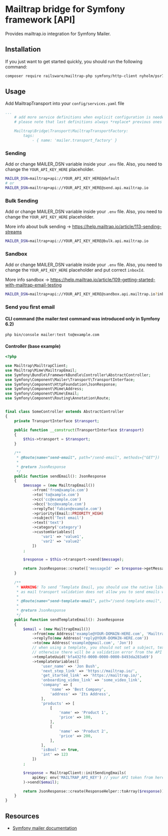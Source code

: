 Mailtrap bridge for Symfony framework [API]
===============

Provides mailtrap.io integration for Symfony Mailer.

## Installation
If you just want to get started quickly, you should run the following command:
```bash
composer require railsware/mailtrap-php symfony/http-client nyholm/psr7
```

## Usage

Add MailtrapTransport into your `config/services.yaml` file
```yaml
...
    # add more service definitions when explicit configuration is needed
    # please note that last definitions always *replace* previous ones

    Mailtrap\Bridge\Transport\MailtrapTransportFactory:
        tags:
            - { name: 'mailer.transport_factory' }
```

### Sending
Add or change MAILER_DSN variable inside your `.env` file. Also, you need to change the `YOUR_API_KEY_HERE` placeholder.
```bash
MAILER_DSN=mailtrap+api://YOUR_API_KEY_HERE@default
# or
MAILER_DSN=mailtrap+api://YOUR_API_KEY_HERE@send.api.mailtrap.io
```

### Bulk Sending
Add or change MAILER_DSN variable inside your `.env` file. Also, you need to change the `YOUR_API_KEY_HERE` placeholder.

More info about bulk sending -> https://help.mailtrap.io/article/113-sending-streams
```bash
MAILER_DSN=mailtrap+api://YOUR_API_KEY_HERE@bulk.api.mailtrap.io
```

### Sandbox
Add or change MAILER_DSN variable inside your `.env` file. Also, you need to change the `YOUR_API_KEY_HERE` placeholder and put correct `inboxId`.

More info sandbox -> https://help.mailtrap.io/article/109-getting-started-with-mailtrap-email-testing
```bash
MAILER_DSN=mailtrap+api://YOUR_API_KEY_HERE@sandbox.api.mailtrap.io?inboxId=1000001
```

### Send you first email

#### CLI command (the mailer:test command was introduced only in Symfony 6.2)
```bash
php bin/console mailer:test to@example.com
```

#### Controller (base example)

```php
<?php

use Mailtrap\MailtrapClient;
use Mailtrap\Mime\MailtrapEmail;
use Symfony\Bundle\FrameworkBundle\Controller\AbstractController;
use Symfony\Component\Mailer\Transport\TransportInterface;
use Symfony\Component\HttpFoundation\JsonResponse;
use Symfony\Component\Mime\Address;
use Symfony\Component\Mime\Email;
use Symfony\Component\Routing\Annotation\Route;


final class SomeController extends AbstractController
{
    private TransportInterface $transport;

    public function __construct(TransportInterface $transport)
    {
        $this->transport = $transport;
    }

    /**
     * @Route(name="send-email", path="/send-email", methods={"GET"})
     *
     * @return JsonResponse
     */
    public function sendEmail(): JsonResponse
    {
        $message = (new MailtrapEmail())
            ->from('from@xample.com')
            ->to('to@xample.com')
            ->cc('cc@example.com')
            ->bcc('bcc@example.com')
            ->replyTo('fabien@example.com')
            ->priority(Email::PRIORITY_HIGH)
            ->subject('Test email')
            ->text('text')
            ->category('category')
            ->customVariables([
                'var1' => 'value1',
                'var2' => 'value2'
            ])
        ;

        $response = $this->transport->send($message);

        return JsonResponse::create(['messageId' => $response->getMessageId()]);
    }
    
    /**
     * WARNING! To send ‘Template Email, you should use the native library and its methods,
     * as mail transport validation does not allow you to send emails without ‘html’ or ‘text’
     *
     * @Route(name="send-template-email", path="/send-template-email", methods={"GET"})
     *
     * @return JsonResponse
     */
    public function sendTemplateEmail(): JsonResponse
    {
        $email = (new MailtrapEmail())
            ->from(new Address('example@YOUR-DOMAIN-HERE.com', 'Mailtrap Test')) // <--- you should use your domain here that you installed in the mailtrap.io admin area (otherwise you will get 401)
            ->replyTo(new Address('reply@YOUR-DOMAIN-HERE.com'))
            ->to(new Address('example@gmail.com', 'Jon'))
            // when using a template, you should not set a subject, text, HTML, category
            // otherwise there will be a validation error from the API side
            ->templateUuid('bfa432fd-0000-0000-0000-8493da283a69')
            ->templateVariables([
                'user_name' => 'Jon Bush',
                'next_step_link' => 'https://mailtrap.io/',
                'get_started_link' => 'https://mailtrap.io/',
                'onboarding_video_link' => 'some_video_link',
                'company' => [
                    'name' => 'Best Company',
                    'address' => 'Its Address',
                ],
                'products' => [
                    [
                        'name' => 'Product 1',
                        'price' => 100,
                    ],
                    [
                        'name' => 'Product 2',
                        'price' => 200,
                    ],
                ],
                'isBool' => true,
                'int' => 123
            ])
        ;

        $response = MailtrapClient::initSendingEmails(
            apiKey: env('MAILTRAP_API_KEY') // your API token from here https://mailtrap.io/api-tokens
        )->send($email);

        return JsonResponse::create(ResponseHelper::toArray($response));
    }
}
```

## Resources

* [Symfony mailer documentation](https://symfony.com/doc/current/mailer.html)
